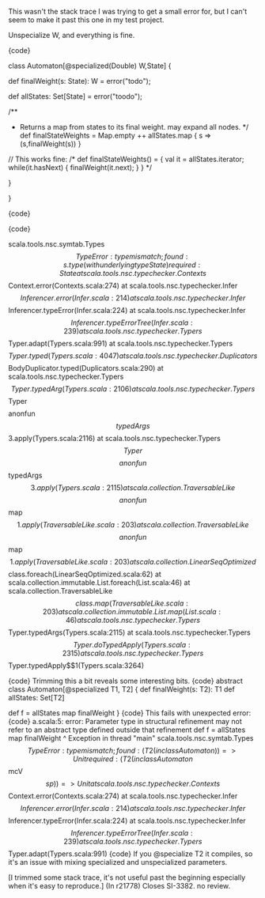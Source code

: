 This wasn't the stack trace I was trying to get a small error for, but I can't seem to make it past this one in my test project.

Unspecialize W, and everything is fine.

{code}

class Automaton[@specialized(Double) W,State] { 

  def finalWeight(s: State): W = error("todo");

  def allStates: Set[State] = error("toodo");

  /**
   * Returns a map from states to its final weight. may expand all nodes.
   */
  def finalStateWeights = Map.empty ++ allStates.map { s => (s,finalWeight(s)) }

  // This works fine:
  /*
  def finalStateWeights() = {
    val it = allStates.iterator;
    while(it.hasNext) {
      finalWeight(it.next);
    }
  }
  */

}

}

{code}

{code}

 scala.tools.nsc.symtab.Types$$TypeError: type mismatch;
 found   : s.type (with underlying type State)
 required: State
        at scala.tools.nsc.typechecker.Contexts$$Context.error(Contexts.scala:274)
        at scala.tools.nsc.typechecker.Infer$$Inferencer.error(Infer.scala:214)
        at scala.tools.nsc.typechecker.Infer$$Inferencer.typeError(Infer.scala:224)
        at scala.tools.nsc.typechecker.Infer$$Inferencer.typeErrorTree(Infer.scala:239)
        at scala.tools.nsc.typechecker.Typers$$Typer.adapt(Typers.scala:991)
        at scala.tools.nsc.typechecker.Typers$$Typer.typed(Typers.scala:4047)
        at scala.tools.nsc.typechecker.Duplicators$$BodyDuplicator.typed(Duplicators.scala:290)
        at scala.tools.nsc.typechecker.Typers$$Typer.typedArg(Typers.scala:2106)
        at scala.tools.nsc.typechecker.Typers$$Typer$$$$anonfun$$typedArgs$$3.apply(Typers.scala:2116)
        at scala.tools.nsc.typechecker.Typers$$Typer$$$$anonfun$$typedArgs$$3.apply(Typers.scala:2115)
        at scala.collection.TraversableLike$$$$anonfun$$map$$1.apply(TraversableLike.scala:203)
        at scala.collection.TraversableLike$$$$anonfun$$map$$1.apply(TraversableLike.scala:203)
        at scala.collection.LinearSeqOptimized$$class.foreach(LinearSeqOptimized.scala:62)
        at scala.collection.immutable.List.foreach(List.scala:46)
        at scala.collection.TraversableLike$$class.map(TraversableLike.scala:203)
        at scala.collection.immutable.List.map(List.scala:46)
        at scala.tools.nsc.typechecker.Typers$$Typer.typedArgs(Typers.scala:2115)
        at scala.tools.nsc.typechecker.Typers$$Typer.doTypedApply(Typers.scala:2315)
        at scala.tools.nsc.typechecker.Typers$$Typer.typedApply$$1(Typers.scala:3264)

{code}
Trimming this a bit reveals some interesting bits.
{code}
abstract class Automaton[@specialized T1, T2] {
  def finalWeight(s: T2): T1
  def allStates: Set[T2]

  def f = allStates map finalWeight
}
{code}
This fails with unexpected error:
{code}
a.scala:5: error: Parameter type in structural refinement may not refer to an abstract type defined outside that refinement
  def f = allStates map finalWeight
                        ^
Exception in thread "main" scala.tools.nsc.symtab.Types$$TypeError: type mismatch;
 found   : (T2(in class Automaton)) => Unit
 required: (T2(in class Automaton$$mcV$$sp)) => Unit
	at scala.tools.nsc.typechecker.Contexts$$Context.error(Contexts.scala:274)
	at scala.tools.nsc.typechecker.Infer$$Inferencer.error(Infer.scala:214)
	at scala.tools.nsc.typechecker.Infer$$Inferencer.typeError(Infer.scala:224)
	at scala.tools.nsc.typechecker.Infer$$Inferencer.typeErrorTree(Infer.scala:239)
	at scala.tools.nsc.typechecker.Typers$$Typer.adapt(Typers.scala:991)
{code}
If you @specialize T2 it compiles, so it's an issue with mixing specialized and unspecialized parameters.

[I trimmed some stack trace, it's not useful past the beginning especially when it's easy to reproduce.]
(In r21778) Closes SI-3382. no review.
